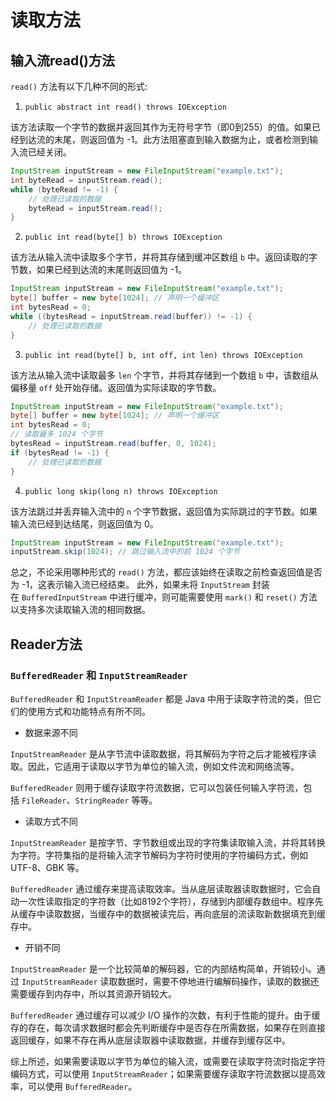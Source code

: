 
# 读取方法
<a name="my-anchor1"></a>
## 输入流read()方法

`read()` 方法有以下几种不同的形式:

1.  `public abstract int read() throws IOException`

该方法读取一个字节的数据并返回其作为无符号字节（即0到255）的值。如果已经到达流的末尾，则返回值为 -1。此方法阻塞直到输入数据为止，或者检测到输入流已经关闭。


```java
InputStream inputStream = new FileInputStream("example.txt");
int byteRead = inputStream.read();
while (byteRead != -1) {
    // 处理已读取的数据
    byteRead = inputStream.read();
}
```

2.  `public int read(byte[] b) throws IOException`

该方法从输入流中读取多个字节，并将其存储到缓冲区数组 `b` 中。返回读取的字节数，如果已经到达流的末尾则返回值为 -1。


```java
InputStream inputStream = new FileInputStream("example.txt");
byte[] buffer = new byte[1024]; // 声明一个缓冲区
int bytesRead = 0;
while ((bytesRead = inputStream.read(buffer)) != -1) {
    // 处理已读取的数据
}
```

3.  `public int read(byte[] b, int off, int len) throws IOException`

该方法从输入流中读取最多 `len` 个字节，并将其存储到一个数组 `b` 中，该数组从偏移量 `off` 处开始存储。返回值为实际读取的字节数。


```java
InputStream inputStream = new FileInputStream("example.txt");
byte[] buffer = new byte[1024]; // 声明一个缓冲区
int bytesRead = 0;
// 读取最多 1024 个字节
bytesRead = inputStream.read(buffer, 0, 1024);
if (bytesRead != -1) {
    // 处理已读取的数据
}
```

4.  `public long skip(long n) throws IOException`

该方法跳过并丢弃输入流中的 `n` 个字节数据，返回值为实际跳过的字节数。如果输入流已经到达结尾，则返回值为 0。


```java
InputStream inputStream = new FileInputStream("example.txt");
inputStream.skip(1024); // 跳过输入流中的前 1024 个字节
```

总之，不论采用哪种形式的 `read()` 方法，都应该始终在读取之前检查返回值是否为 -1，这表示输入流已经结束。 此外，如果未将 `InputStream` 封装在 `BufferedInputStream` 中进行缓冲，则可能需要使用 `mark()` 和 `reset()` 方法以支持多次读取输入流的相同数据。

## Reader方法

### `BufferedReader` 和 `InputStreamReader`

`BufferedReader` 和 `InputStreamReader` 都是 Java 中用于读取字符流的类，但它们的使用方式和功能特点有所不同。

-   数据来源不同

`InputStreamReader` 是从字节流中读取数据，将其解码为字符之后才能被程序读取。因此，它适用于读取以字节为单位的输入流，例如文件流和网络流等。

`BufferedReader` 则用于缓存读取字符流数据，它可以包装任何输入字符流，包括 `FileReader`、`StringReader` 等等。

-   读取方式不同

`InputStreamReader` 是按字节、字节数组或出现的字符集读取输入流，并将其转换为字符。字符集指的是将输入流字节解码为字符时使用的字符编码方式，例如 UTF-8、GBK 等。

`BufferedReader` 通过缓存来提高读取效率。当从底层读取器读取数据时，它会自动一次性读取指定的字符数（比如8192个字符），存储到内部缓存数组中。程序先从缓存中读取数据，当缓存中的数据被读完后，再向底层的流读取新数据填充到缓存中。

-   开销不同

`InputStreamReader` 是一个比较简单的解码器，它的内部结构简单，开销较小。通过 `InputStreamReader` 读取数据时，需要不停地进行编解码操作，读取的数据还需要缓存到内存中，所以其资源开销较大。

`BufferedReader` 通过缓存可以减少 I/O 操作的次数，有利于性能的提升。由于缓存的存在，每次请求数据时都会先判断缓存中是否存在所需数据，如果存在则直接返回缓存，如果不存在再从底层读取器中读取数据，并缓存到缓存区中。

综上所述，如果需要读取以字节为单位的输入流，或需要在读取字符流时指定字符编码方式，可以使用 `InputStreamReader`；如果需要缓存读取字符流数据以提高效率，可以使用 `BufferedReader`。